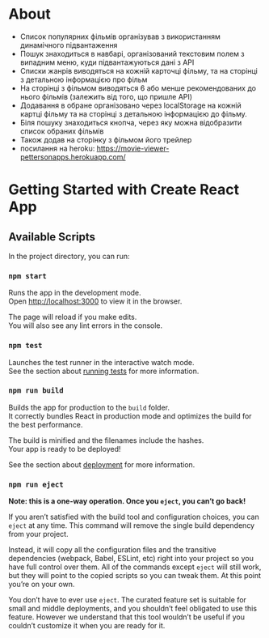 # About
 - Список популярних фільмів організував з використанням динамічного підвантаження
 - Пошук знаходиться в навбарі, організований текстовим полем з випадним меню, куди підвантажуються дані з API
 - Списки жанрів виводяться на кожній карточці фільму, та на сторінці з детальною інформацією про фільм
 - На сторінці з фільмом виводяться 6 або менше рекомендованих до нього фільмів (залежить від того, що пришле API)
 - Додавання в обране організовано через localStorage на кожній картці фільму та на сторінці з детальною інформацією до фільму.
 - Біля пошуку знаходиться кнопча, через яку можна відобразити список обраних фільмів
 - Також додав на сторінку з фільмом його трейлер  
 - посилання на heroku: https://movie-viewer-pettersonapps.herokuapp.com/


# Getting Started with Create React App

## Available Scripts

In the project directory, you can run:

### `npm start`

Runs the app in the development mode.\
Open [http://localhost:3000](http://localhost:3000) to view it in the browser.

The page will reload if you make edits.\
You will also see any lint errors in the console.

### `npm test`

Launches the test runner in the interactive watch mode.\
See the section about [running tests](https://facebook.github.io/create-react-app/docs/running-tests) for more information.

### `npm run build`

Builds the app for production to the `build` folder.\
It correctly bundles React in production mode and optimizes the build for the best performance.

The build is minified and the filenames include the hashes.\
Your app is ready to be deployed!

See the section about [deployment](https://facebook.github.io/create-react-app/docs/deployment) for more information.

### `npm run eject`

**Note: this is a one-way operation. Once you `eject`, you can’t go back!**

If you aren’t satisfied with the build tool and configuration choices, you can `eject` at any time. This command will remove the single build dependency from your project.

Instead, it will copy all the configuration files and the transitive dependencies (webpack, Babel, ESLint, etc) right into your project so you have full control over them. All of the commands except `eject` will still work, but they will point to the copied scripts so you can tweak them. At this point you’re on your own.

You don’t have to ever use `eject`. The curated feature set is suitable for small and middle deployments, and you shouldn’t feel obligated to use this feature. However we understand that this tool wouldn’t be useful if you couldn’t customize it when you are ready for it.
